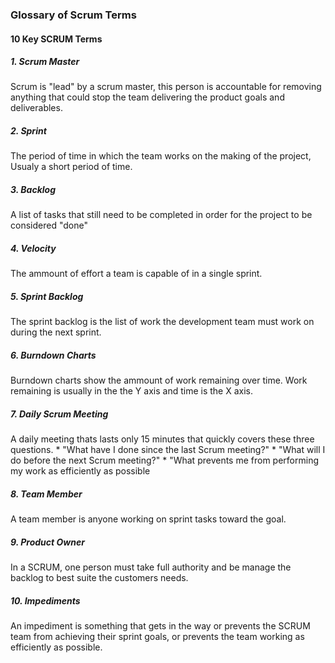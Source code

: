 ### Glossary of Scrum Terms

#### 10 Key SCRUM Terms
##### 1. Scrum Master

   Scrum is "lead" by a scrum master, this person is accountable for removing anything that could stop the team delivering the     product goals and deliverables.
  

##### 2. Sprint

   The period of time in which the team works on the making of the project, Usualy a short period of time.
  

##### 3. Backlog

   A list of tasks that still need to be completed in order for the project to be considered "done"
  

##### 4. Velocity

   The ammount of effort a team is capable of in a single sprint.
  
  
##### 5. Sprint Backlog

   The sprint backlog is the list of work the development team must work on during the next sprint.
  
  
##### 6. Burndown Charts

   Burndown charts show the ammount of work remaining over time. Work remaining is usually in the the Y axis and time is the X axis.
  
  
##### 7. Daily Scrum Meeting

   A daily meeting thats lasts only 15 minutes that quickly covers these three questions.
    * "What have I done since the last Scrum meeting?"
    * "What will I do before the next Scrum meeting?"
    * "What prevents me from performing my work as efficiently as possible
    
    
##### 8. Team Member

   A team member is anyone working on sprint tasks toward the goal.
  
  
##### 9. Product Owner

   In a SCRUM, one person must take full authority and be manage the backlog to best suite the customers needs.
  
  
##### 10. Impediments

   An impediment is something that gets in the way or prevents the SCRUM team from achieving their sprint goals, or prevents the team working as efficiently as possible.
 
